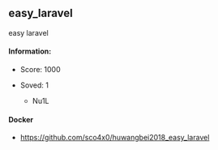 ## easy_laravel  

easy laravel  
#### Information:  

* Score: 1000  

* Soved: 1  

  * Nu1L  

#### Docker
* https://github.com/sco4x0/huwangbei2018_easy_laravel
